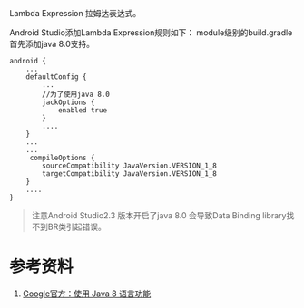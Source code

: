 Lambda Expression 拉姆达表达式。

Android Studio添加Lambda Expression规则如下：
module级别的build.gradle首先添加java 8.0支持。
```
android {
    ...
    defaultConfig {
        ...
        //为了使用java 8.0
        jackOptions {
            enabled true
        }
        ....
    }
    ...
    ...
     compileOptions {
        sourceCompatibility JavaVersion.VERSION_1_8
        targetCompatibility JavaVersion.VERSION_1_8
    }
    ....
}
```

> 注意Android Studio2.3 版本开启了java 8.0 会导致Data Binding library找不到BR类引起错误。

# 参考资料
1. [Google官方：使用 Java 8 语言功能](https://developer.android.com/guide/platform/j8-jack.html?hl=zh-cn)